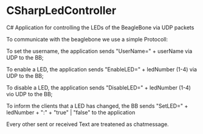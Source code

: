 CSharpLedController
===================

C# Application for controlling the LEDs of the BeagleBone via UDP packets




To communicate with the beaglebone we use a simple Protocoll:

To set the username, the application sends "UserName=" + userName via UDP to the BB;

To enable a LED, the application sends "EnableLED=" + ledNumber (1-4) via UDP to the BB;

To disable a LED, the application sends "DisableLED=" + ledNumber (1-4) vio UDP to the BB;

To inform the clients that a LED has changed, the BB sends "SetLED=" + ledNumber + ":" + "true" | "false" to the application

Every other sent or received Text are treatened as chatmessage.
